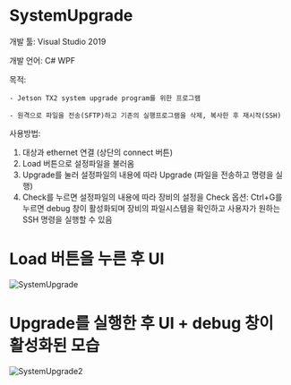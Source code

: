 # SystemUpgrade

개발 툴: Visual Studio 2019

개발 언어: C# WPF

목적:

    - Jetson TX2 system upgrade program를 위한 프로그램
    
    - 원격으로 파일을 전송(SFTP)하고 기존의 실행프로그램을 삭제, 복사한 후 재시작(SSH)
 
사용방법:
1. 대상과 ethernet 연결 (상단의 connect 버튼)
2. Load 버튼으로 설정파일을 불러옴
3. Upgrade를 눌러 설정파일의 내용에 따라 Upgrade (파일을 전송하고 명령을 실행)
4. Check를 누르면 설정파일의 내용에 따라 장비의 설정을 Check
옵션: Ctrl+G를 누르면 debug 창이 활성화되며 장비의 파일시스템을 확인하고 사용자가 원하는 SSH 명령을 실행할 수 있음
    
# Load 버튼을 누른 후 UI
![SystemUpgrade](https://user-images.githubusercontent.com/28644565/136670894-fc1ce0d5-cca2-474a-bef1-f45ea9a921b5.PNG)

# Upgrade를 실행한 후 UI + debug 창이 활성화된 모습
![SystemUpgrade2](https://user-images.githubusercontent.com/28644565/136670895-e7b400c6-7f22-48c6-a37c-0a8df3054ba4.PNG)
